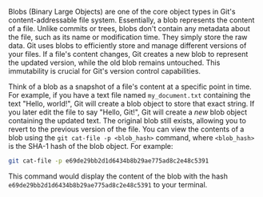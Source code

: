 Blobs (Binary Large Objects) are one of the core object types in Git's content-addressable file system. Essentially, a blob represents the content of a file. Unlike commits or trees, blobs don't contain any metadata about the file, such as its name or modification time. They simply store the raw data. Git uses blobs to efficiently store and manage different versions of your files. If a file's content changes, Git creates a new blob to represent the updated version, while the old blob remains untouched. This immutability is crucial for Git's version control capabilities.

Think of a blob as a snapshot of a file's content at a specific point in time. For example, if you have a text file named `my_document.txt` containing the text "Hello, world!", Git will create a blob object to store that exact string. If you later edit the file to say "Hello, Git!", Git will create a _new_ blob object containing the updated text. The original blob still exists, allowing you to revert to the previous version of the file. You can view the contents of a blob using the `git cat-file -p <blob_hash>` command, where `<blob_hash>` is the SHA-1 hash of the blob object. For example:

```bash
git cat-file -p e69de29bb2d1d6434b8b29ae775ad8c2e48c5391
```

This command would display the content of the blob with the hash `e69de29bb2d1d6434b8b29ae775ad8c2e48c5391` to your terminal.